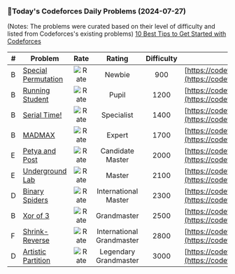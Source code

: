 ### 🌟Today's Codeforces Daily Problems (2024-07-27)
(Notes: The problems were curated based on their level of difficulty and listed from Codeforces's existing problems)
[10 Best Tips to Get Started with Codeforces](https://github.com/ika9810/Codeforces-Daily-Problems/blob/main/10%20Best%20Tips%20to%20Get%20Started%20with%20Codeforces.md)

| # | Problem | Rate| Rating | Difficulty | Contest |
|---| ----- | :--------: | :----------: | :----------: | ---------- |
|B|[Special Permutation](https://codeforces.com/contest/1612/problem/B)|![Rate](https://img.shields.io/badge/Newbie-900-lightgrey)|Newbie|900|[https://codeforces.com/contest/1612](https://codeforces.com/contest/1612)|
|B|[Running Student](https://codeforces.com/contest/9/problem/B)|![Rate](https://img.shields.io/badge/Pupil-1200-brightgreen)|Pupil|1200|[https://codeforces.com/contest/9](https://codeforces.com/contest/9)|
|B|[Serial Time!](https://codeforces.com/contest/60/problem/B)|![Rate](https://img.shields.io/badge/Specialist-1400-9cf)|Specialist|1400|[https://codeforces.com/contest/60](https://codeforces.com/contest/60)|
|B|[MADMAX](https://codeforces.com/contest/917/problem/B)|![Rate](https://img.shields.io/badge/Expert-1700-blue)|Expert|1700|[https://codeforces.com/contest/917](https://codeforces.com/contest/917)|
|E|[Petya and Post](https://codeforces.com/contest/66/problem/E)|![Rate](https://img.shields.io/badge/Candidate%20Master-2000-blueviolet)|Candidate Master|2000|[https://codeforces.com/contest/66](https://codeforces.com/contest/66)|
|E|[Underground Lab](https://codeforces.com/contest/780/problem/E)|![Rate](https://img.shields.io/badge/Master-2100-orange)|Master|2100|[https://codeforces.com/contest/780](https://codeforces.com/contest/780)|
|D|[Binary Spiders](https://codeforces.com/contest/1625/problem/D)|![Rate](https://img.shields.io/badge/International%20Master-2300-orange)|International Master|2300|[https://codeforces.com/contest/1625](https://codeforces.com/contest/1625)|
|B|[Xor of 3](https://codeforces.com/contest/1572/problem/B)|![Rate](https://img.shields.io/badge/Grandmaster-2500-red)|Grandmaster|2500|[https://codeforces.com/contest/1572](https://codeforces.com/contest/1572)|
|F|[Shrink-Reverse](https://codeforces.com/contest/1923/problem/F)|![Rate](https://img.shields.io/badge/International%20Grandmaster-2800-red)|International Grandmaster|2800|[https://codeforces.com/contest/1923](https://codeforces.com/contest/1923)|
|D|[Artistic Partition](https://codeforces.com/contest/1603/problem/D)|![Rate](https://img.shields.io/badge/Legendary%20Grandmaster-3000-red)|Legendary Grandmaster|3000|[https://codeforces.com/contest/1603](https://codeforces.com/contest/1603)|
